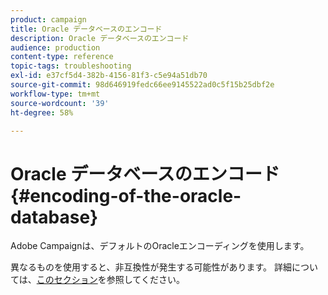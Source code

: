 ```yaml
---
product: campaign
title: Oracle データベースのエンコード
description: Oracle データベースのエンコード
audience: production
content-type: reference
topic-tags: troubleshooting
exl-id: e37cf5d4-382b-4156-81f3-c5e94a51db70
source-git-commit: 98d646919fedc66ee9145522ad0c5f15b25dbf2e
workflow-type: tm+mt
source-wordcount: '39'
ht-degree: 58%

---
```


# Oracle データベースのエンコード{#encoding-of-the-oracle-database}

Adobe Campaignは、デフォルトのOracleエンコーディングを使用します。

異なるものを使用すると、非互換性が発生する可能性があります。 詳細については、[このセクション](../../installation/using/database.md#oracle)を参照してください。
